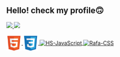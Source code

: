 ## Hello! check my profile🙃

<div>
  <a href="https://github.com/HenrickSC">
  <img height="150em" src="https://github-readme-stats.vercel.app/api?username=HenrickSC&show_icons=true&theme=radical&_all_commits=true&count_private=true"/>
  <img height="150em" src="https://github-readme-stats.vercel.app/api/top-langs/?username=HenrickSC&layout=compact&langs_count=7&theme=radical"/>
</div>
  
<div style="display: inline_block"><br>
  <img align="center" alt="HS-HTML" height="40" width="40" src="https://raw.githubusercontent.com/devicons/devicon/master/icons/html5/html5-original.svg">
  <img align="center" alt="HS-CSS" height="40" width="40" src="https://raw.githubusercontent.com/devicons/devicon/master/icons/css3/css3-original.svg">
  <img align="center" alt="HS-JavaScript" height="40" width="40" src="https://cdn.jsdelivr.net/gh/devicons/devicon/icons/javascript/javascript-original.svg" />
  <img align="center" alt="Rafa-CSS" height="50" width="50" src="https://cdn.jsdelivr.net/gh/devicons/devicon@latest/icons/python/python-original.svg" />
          
          
</div>

